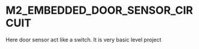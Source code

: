 # M2_EMBEDDED_DOOR_SENSOR_CIRCUIT
Here door sensor act like a switch. It is very basic level project
